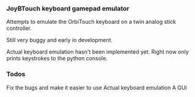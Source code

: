 ### JoyBTouch keyboard gamepad emulator

Attempts to emulate the OrbiTouch keyboard on a twin analog stick controller.

Still very buggy and early in development.

Actual keyboard emulation hasn't been implemented yet.  Right now only prints
keystrokes to the python console.

### Todos

Fix the bugs and make it easier to use
Actual keyboard emulation
A GUI
